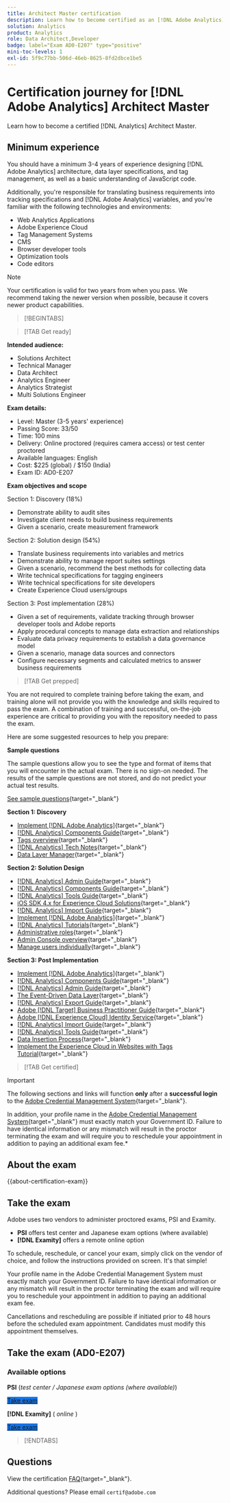 ```yaml
---
title: Architect Master certification
description: Learn how to become certified as an [!DNL Adobe Analytics] Architect Master.
solution: Analytics
product: Analytics
role: Data Architect,Developer
badge: label="Exam AD0-E207" type="positive"
mini-toc-levels: 1
exl-id: 5f9c77bb-506d-46eb-8625-8fd2dbce1be5
---
```

# Certification journey for [!DNL Adobe Analytics] Architect Master

Learn how to become a certified [!DNL Analytics] Architect Master.

## Minimum experience

You should have a minimum 3-4 years of experience designing [!DNL Adobe Analytics] architecture, data layer specifications, and tag management, as well as a basic understanding of JavaScript code. 

Additionally, you're responsible for translating business requirements into tracking specifications and [!DNL Adobe Analytics] variables, and you're familiar with the following technologies and environments:

* Web Analytics Applications
* Adobe Experience Cloud
* Tag Management Systems
* CMS
* Browser developer tools
* Optimization tools
* Code editors

>[!NOTE]
>
>Your certification is valid for two years from when you pass. We recommend taking the newer version when possible, because it covers newer product capabilities.

>[!BEGINTABS]

>[!TAB Get ready]

**Intended audience:**

* Solutions Architect
* Technical Manager
* Data Architect
* Analytics Engineer
* Analytics Strategist
* Multi Solutions Engineer

**Exam details:**

* Level: Master (3-5 years' experience)
* Passing Score: 33/50
* Time: 100 mins
* Delivery: Online proctored (requires camera access) or test center proctored
* Available languages: English
* Cost: $225 (global) / $150 (India)
* Exam ID: AD0-E207

**Exam objectives and scope**

Section 1: Discovery (18%)

* Demonstrate ability to audit sites
* Investigate client needs to build business requirements
* Given a scenario, create measurement framework

Section 2: Solution design (54%)

* Translate business requirements into variables and metrics
* Demonstrate ability to manage report suites settings
* Given a scenario, recommend the best methods for collecting data
* Write technical specifications for tagging engineers
* Write technical specifications for site developers
* Create Experience Cloud users/groups

Section 3: Post implementation (28%)

* Given a set of requirements, validate tracking through browser developer tools and Adobe reports
* Apply procedural concepts to manage data extraction and relationships
* Evaluate data privacy requirements to establish a data governance model
* Given a scenario, manage data sources and connectors
* Configure necessary segments and calculated metrics to answer business requirements

>[!TAB Get prepped]

You are not required to complete training before taking the exam, and training alone will not provide you with the knowledge and skills required to pass the exam. A combination of training and successful, on-the-job experience are critical to providing you with the repository needed to pass the exam.

Here are some suggested resources to help you prepare:

**Sample questions**

The sample questions allow you to see the type and format of items that you will encounter in the actual exam. There is no sign-on needed. The results of the sample questions are not stored, and do not predict your actual test results.

[See sample questions](https://scorpion.caveon.com/launchpad/ad0-e207-adobe-analytics-architect-master-copy-y9f8t1){target="_blank"}

**Section 1: Discovery**

* [Implement [!DNL Adobe Analytics]](https://experienceleague.adobe.com/docs/analytics/implementation/home.html){target="_blank"} 
* [[!DNL Analytics] Components Guide](https://experienceleague.adobe.com/docs/analytics/components/home.html){target="_blank"} 
* [Tags overview](https://experienceleague.adobe.com/docs/experience-platform/tags/home.html){target="_blank"} 
* [[!DNL Analytics] Tech Notes](https://experienceleague.adobe.com/docs/analytics/technotes/home.html){target="_blank"} 
* [Data Layer Manager](https://exchange.adobe.com/apps/ec/101462/data-layer-manager){target="_blank"} 

**Section 2: Solution Design**

* [[!DNL Analytics] Admin Guide](https://experienceleague.adobe.com/docs/analytics/admin/home.html){target="_blank"} 
* [[!DNL Analytics] Components Guide](https://experienceleague.adobe.com/docs/analytics/components/home.html){target="_blank"} 
* [[!DNL Analytics] Tools Guide](https://experienceleague.adobe.com/docs/analytics/analyze/home.html){target="_blank"} 
* [iOS SDK 4.x for Experience Cloud Solutions](https://experienceleague.adobe.com/docs/mobile-services/ios/overview.html){target="_blank"} 
* [[!DNL Analytics] Import Guide](https://experienceleague.adobe.com/docs/analytics/import/home.html){target="_blank"} 
* [Implement [!DNL Adobe Analytics]](https://experienceleague.adobe.com/docs/analytics/implementation/home.html){target="_blank"} 
* [[!DNL Analytics] Tutorials](https://experienceleague.adobe.com/docs/analytics-learn/tutorials/overview.html){target="_blank"} 
* [Administrative roles](https://helpx.adobe.com/in/enterprise/using/admin-roles.html){target="_blank"} 
* [Admin Console overview](https://helpx.adobe.com/in/enterprise/using/admin-console.html#Settings){target="_blank"} 
* [Manage users individually](https://helpx.adobe.com/in/enterprise/using/manage-users-individually.html){target="_blank"} 

**Section 3: Post Implementation**

* [Implement [!DNL Adobe Analytics]](https://experienceleague.adobe.com/docs/analytics/implementation/home.html){target="_blank"}
* [[!DNL Analytics] Components Guide](https://experienceleague.adobe.com/docs/analytics/components/home.html){target="_blank"}
* [[!DNL Analytics] Admin Guide](https://experienceleague.adobe.com/docs/analytics/admin/home.html){target="_blank"}
* [The Event-Driven Data Layer](https://jimalytics.com/tag-management/the-event-driven-data-layer/){target="_blank"}
* [[!DNL Analytics] Export Guide](https://experienceleague.adobe.com/docs/analytics/export/home.html){target="_blank"}
* [Adobe [!DNL Target] Business Practitioner Guide](https://experienceleague.adobe.com/docs/target/using/target-home.html){target="_blank"}
* [Adobe [!DNL Experience Cloud] Identity Service](https://experienceleague.adobe.com/docs/id-service/using/home.html){target="_blank"}
* [[!DNL Analytics] Import Guide](https://experienceleague.adobe.com/docs/analytics/import/home.html){target="_blank"}
* [[!DNL Analytics] Tools Guide](https://experienceleague.adobe.com/docs/analytics/analyze/home.html){target="_blank"}
* [Data Insertion Process](https://github.com/AdobeDocs/analytics-1.4-apis/blob/master/docs/data-insertion-api/overview/c_data_insertion_process.md){target="_blank"}
* [Implement the Experience Cloud in Websites with Tags Tutorial](https://experienceleague.adobe.com/docs/platform-learn/implement-in-websites/overview.html){target="_blank"}

>[!TAB Get certified]

>[!IMPORTANT]
>
>The following sections and links will function **only**  after a **successful login** to the [Adobe Credential Management System](https://www.certmetrics.com/adobe){target="_blank"}. 
>
>In addition, your profile name in the [Adobe Credential Management System](https://www.certmetrics.com/adobe){target="_blank"} must exactly match your Government ID. Failure to have identical information or any mismatch will result in the proctor terminating the exam and will require you to reschedule your appointment in addition to paying an additional exam fee.*


## About the exam

{{about-certification-exam}}

## Take the exam

Adobe uses two vendors to administer proctored exams, PSI and Examity. 

* **PSI** offers test center and Japanese exam options (where available) 
* **[!DNL Examity]** offers a remote online option

To schedule, reschedule, or cancel your exam, simply click on the vendor of choice, and follow the instructions provided on screen. It's that simple! 

Your profile name in the Adobe Credential Management System must exactly match your Government ID. Failure to have identical information or any mismatch will result in the proctor terminating the exam and will require you to reschedule your appointment in addition to paying an additional exam fee.

Cancellations and rescheduling are possible if initiated prior to 48 hours before the scheduled exam appointment. Candidates must modify this appointment themselves.

## Take the exam (AD0-E207)

### Available options

**PSI** (*test center / Japanese exam options (where available)*)

<a href="https://www.certmetrics.com/adobe/candidate/psi_sso_adobe.aspx?redir=yes&ec=AD0-E207" target="_blank" class="spectrum-Button spectrum-Button--fill spectrum-Button--accent spectrum-Button--sizeM is-margin-bottom-big-big at-element-click-tracking" style="background-color:#1473E6">
                    
 <span class="spectrum-Button-label has-no-wrap">
   Take exam
</span>
</a>

**[!DNL Examity]** ( *online* )

<a href="https://www.certmetrics.com/adobe/candidate/examity_sso.aspx?eid=AD0-E207" target="_blank" class="spectrum-Button spectrum-Button--fill spectrum-Button--accent spectrum-Button--sizeM is-margin-bottom-big-big at-element-click-tracking" style="background-color:#1473E6">
                    
 <span class="spectrum-Button-label has-no-wrap">
   Take exam
</span>
</a>

>[!ENDTABS]

## Questions

View the certification [FAQ](https://experienceleague.adobe.com/docs/certification/certification/faq.html){target="_blank"}.

Additional questions? Please email `certif@adobe.com`
